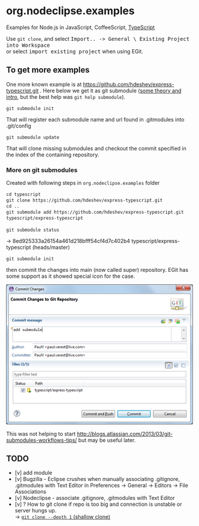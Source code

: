 org.nodeclipse.examples
=======================

Examples for Node.js in JavaScript, CoffeeScript, [TypeScript](http://www.typescriptlang.org/)

Use `git clone`, and select <kbd>Import.. -> General \ Existing Project into Workspace</kbd>  
or select <kbd>import existing project</kbd> when using EGit.

## To get more examples

One more known example is at <https://github.com/hdeshev/express-typescript.git> .
Here below we get it as git submodule ([some theory and intro](http://git-scm.com/book/en/Git-Tools-Submodules),
but the best help was `git help submodule`).

    git submodule init
    
That will register each submodule name and url found in .gitmodules into .git/config
    
    git submodule update
    
That will clone missing submodules and checkout the commit specified in the index of the containing repository.

### More on git submodules

Created with following steps in `org.nodeclipse.examples` folder

	cd typescript
	git clone https://github.com/hdeshev/express-typescript.git
	cd ..
	git submodule add https://github.com/hdeshev/express-typescript.git typescript/express-typescript
	
	git submodule status
	
-> 8ed925333a26154a461d218bfff54cf4d7c402b4 typescript/express-typescript (heads/master)
	
	git submodule init

then commit the changes into main (now called super) repository. EGit has some support as it showed special icon for the case.

![add-submodule.png](add-submodule.png)

This was not helping to start <http://blogs.atlassian.com/2013/03/git-submodules-workflows-tips/>
but may be useful later.

## TODO

- [v] add module
- [v] Bugzilla - Eclipse crushes when manually associating .gitignore, .gitmodules with Text Editor in Preferences -> General -> Editors -> File Associations
- [v] Nodeclipse - associate .gitignore, .gitmodules with Text Editor
- [v] ? How to git clone if repo is too big and connection is unstable or server hungs up.  
    ->
[`git clone --depth 1` (shallow clone)](http://stackoverflow.com/questions/6941889/is-git-clone-depth-1-shallow-clone-more-useful-than-it-makes-out)



